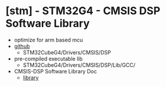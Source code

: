 # [stm] - STM32G4 - CMSIS DSP Software Library

* optimize for arm based mcu
* [github](https://github.com/STMicroelectronics/STM32CubeG4)
  - STM32CubeG4/Drivers/CMSIS/DSP
* pre-compiled executable lib
  - STM32CubeG4/Drivers/CMSIS/DSP/Lib/GCC/
* CMSIS-DSP Software Library Doc
  - [library](https://www.keil.com/pack/doc/CMSIS/DSP/html/index.html)



